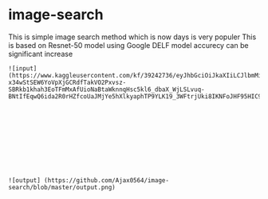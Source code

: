 # image-search
This is simple image search method which is now days is very populer
This is based on Resnet-50 model using Google DELF model accurecy can be significant increase 




    ![input]  (https://www.kaggleusercontent.com/kf/39242736/eyJhbGciOiJkaXIiLCJlbmMiOiJBMTI4Q0JDLUhTMjU2In0..NYEd3jsS5vuHqT8Pqe2wJA.A5t4NyvfxsQnQ8F1D8M2JbtoGmEeudBoJAUlmEviGG0XrVtNR0HKf7YAZc091US_RPR9ofX66DuSCncQKmVWOvG3Zpj3V8rz1YgtzlQzQ21XWWL89SmhCEQ_xcsqByNuS1v3DO3UPW_KLACng0WaqCUeCYL4BGcLjb6cBqyF9n87dPC7xbMdkMr7IpFo93G4UIvRZuLdzydvOqF9f4uOtogKNGdNXa7BZi4BDYHPPz3_T5BDd-x34wStSEW6YoVpXjGCRdfTakVO2Pxvsz-SBRkb1khah3EoTFmMxAfUioNaBtaWknnqHsc5kl6_dbaX_WjLSLvuq-BNtIfEqwQ6ida2R0rHZfcoUaJMjYe5hXlkyaphTP9YLK19_3WFtrjUki8IKNFoJHF95HIC9ubti4aB57SOmjIXmykOzvUxDGnLNaVcUNiosPcRPkezzd1X0UK2vLWBhmUN2f1YuMD0d27mq6KlX_lZfa1PL2Yv5dFxZLwZe8myGKrcMu8tPqLkbW_0DyZalmzzBFOvTzZrWf69d8QuiQu6_vtHicWVzoJSFCzuIJZOpmK3bqw7EH1zrOsIS8nxsFPsUyWCj5yd8AHJ0qyWkxgo9o66LhAdPawsvY8ALm95JwXRi_2dadW7QiSZpAiplLAv1B8MOaxzfeTZHGO8hEFt8_Ky8jA8RPJbGnnBXDit4qehVln1woJs.YXgxHpk1gh5ZRVkCCdq6Ag/__results___files/__results___22_1.png)
    
    
    
    
    
    
    
    
    
    
    
    ![output] (https://github.com/Ajax0564/image-search/blob/master/output.png)
    
    
   
